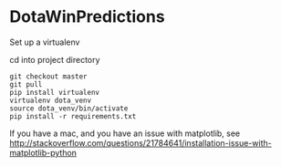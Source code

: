 # DotaWinPredictions

Set up a virtualenv



cd into project directory


`git checkout master`  
`git pull`  
`pip install virtualenv`  
`virtualenv dota_venv`  
`source dota_venv/bin/activate`  
`pip install -r requirements.txt`  

If you have a mac, and you have an issue with matplotlib, see http://stackoverflow.com/questions/21784641/installation-issue-with-matplotlib-python
